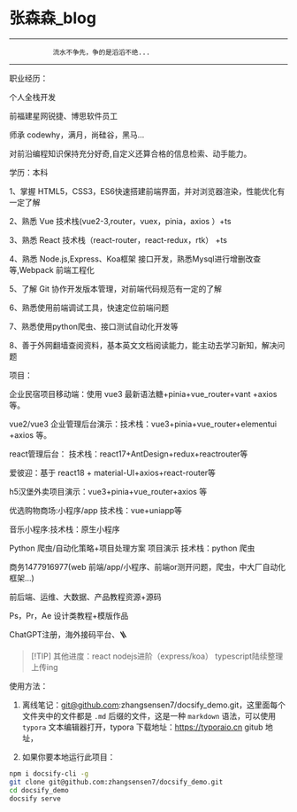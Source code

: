 <h1>张森森_blog</h1>

---

               流水不争先，争的是滔滔不绝...

---


职业经历：

个人全栈开发

前福建星网锐捷、博思软件员工

师承 codewhy，满月，尚硅谷，黑马...

对前沿编程知识保持充分好奇,自定义还算合格的信息检索、动手能力。


学历：本科

1、掌握 HTML5，CSS3，ES6快速搭建前端界面，并对浏览器渲染，性能优化有一定了解

2、熟悉 Vue 技术栈(vue2-3,router，vuex，pinia，axios ）+ts

3、熟悉 React 技术栈（react-router，react-redux，rtk） +ts

4、熟悉 Node.js,Express、Koa框架 接口开发，熟悉Mysql进行增删改查等,Webpack 前端工程化

5、了解 Git 协作开发版本管理，对前端代码规范有一定的了解

6、熟悉使用前端调试工具，快速定位前端问题

7、熟悉使用python爬虫、接口测试自动化开发等

8、善于外网翻墙查阅资料，基本英文文档阅读能力，能主动去学习新知，解决问题

项目：

企业民宿项目移动端：使用 vue3 最新语法糖+pinia+vue_router+vant +axios 等。

vue2/vue3 企业管理后台演示：技术栈：vue3+pinia+vue_router+elementui +axios 等。

react管理后台： 技术栈：react17+AntDesign+redux+reactrouter等

爱彼迎：基于 react18 + material-UI+axios+react-router等

h5汉堡外卖项目演示：vue3+pinia+vue_router+axios 等

优选购物商场:小程序/app  技术栈：vue+uniapp等

音乐小程序:技术栈：原生小程序

Python 爬虫/自动化策略+项目处理方案 项目演示 技术栈：python 爬虫



商务1477916977(web 前端/app/小程序、前端or测开问题，爬虫，中大厂自动化框架...)

前后端、运维、大数据、产品教程资源+源码

Ps，Pr，Ae 设计类教程+模版作品

ChatGPT注册，海外接码平台、🪜

> [!TIP] 其他进度：react nodejs进阶（express/koa） typescript陆续整理上传ing

使用方法：

1. 离线笔记：git@github.com:zhangsensen7/docsify_demo.git，这里面每个文件夹中的文件都是 `.md` 后缀的文件，这是一种 `markdown` 语法，可以使用 `typora` 文本编辑器打开，typora 下载地址：https://typoraio.cn
   gitub 地址，

2. 如果你要本地运行此项目：

```bash
npm i docsify-cli -g
git clone git@github.com:zhangsensen7/docsify_demo.git
cd docsify_demo
docsify serve
```





